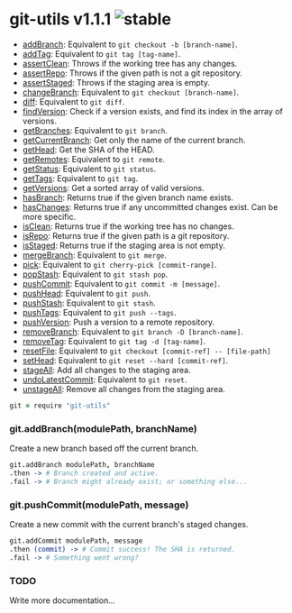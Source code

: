 
# git-utils v1.1.1 ![stable](https://img.shields.io/badge/stability-stable-4EBA0F.svg?style=flat)

- [addBranch](): Equivalent to `git checkout -b [branch-name]`.
- [addTag](): Equivalent to `git tag [tag-name]`.
- [assertClean](): Throws if the working tree has any changes.
- [assertRepo](): Throws if the given path is not a git repository.
- [assertStaged](): Throws if the staging area is empty.
- [changeBranch](): Equivalent to `git checkout [branch-name]`.
- [diff](): Equivalent to `git diff`.
- [findVersion](): Check if a version exists, and find its index in the array of versions.
- [getBranches](): Equivalent to `git branch`.
- [getCurrentBranch](): Get only the name of the current branch.
- [getHead](): Get the SHA of the HEAD.
- [getRemotes](): Equivalent to `git remote`.
- [getStatus](): Equivalent to `git status`.
- [getTags](): Equivalent to `git tag`.
- [getVersions](): Get a sorted array of valid versions.
- [hasBranch](): Returns true if the given branch name exists.
- [hasChanges](): Returns true if any uncommitted changes exist. Can be more specific.
- [isClean](): Returns true if the working tree has no changes.
- [isRepo](): Returns true if the given path is a git repository.
- [isStaged](): Returns true if the staging area is not empty.
- [mergeBranch](): Equivalent to `git merge`.
- [pick](): Equivalent to `git cherry-pick [commit-range]`.
- [popStash](): Equivalent to `git stash pop`.
- [pushCommit](): Equivalent to `git commit -m [message]`.
- [pushHead](): Equivalent to `git push`.
- [pushStash](): Equivalent to `git stash`.
- [pushTags](): Equivalent to `git push --tags`.
- [pushVersion](): Push a version to a remote repository.
- [removeBranch](): Equivalent to `git branch -D [branch-name]`.
- [removeTag](): Equivalent to `git tag -d [tag-name]`.
- [resetFile](): Equivalent to `git checkout [commit-ref] -- [file-path]`
- [setHead](): Equivalent to `git reset --hard [commit-ref]`.
- [stageAll](): Add all changes to the staging area.
- [undoLatestCommit](): Equivalent to `git reset`.
- [unstageAll](): Remove all changes from the staging area.

```coffee
git = require "git-utils"
```

### git.addBranch(modulePath, branchName)

Create a new branch based off the current branch.

```coffee
git.addBranch modulePath, branchName
.then -> # Branch created and active.
.fail -> # Branch might already exist; or something else...
```

### git.pushCommit(modulePath, message)

Create a new commit with the current branch's staged changes.

```coffee
git.addCommit modulePath, message
.then (commit) -> # Commit success! The SHA is returned.
.fail -> # Something went wrong?
```

### TODO

Write more documentation...
